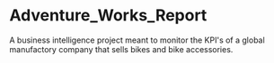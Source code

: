# Adventure_Works_Report
A business intelligence project meant to monitor the KPI's of a global manufactory company that sells bikes and bike accessories.
